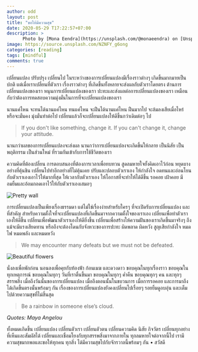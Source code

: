 ```yaml
---
author: odd
layout: post
title: "ขอให้มีความสุข"
date: 2020-05-29 T17:22:57+07:00
description: >
      Photo by [Mona Eendra](https://unsplash.com/@monaeendra) on [Unsplash](https://unsplash.com/)
image: https://source.unsplash.com/NZNFY_g6ong
categories: [reading]
tags: [mindful]
comments: true
---
```



เปลี่ยนแปลง ปรับปรุง เปลี่ยนไป ในระหว่างของการเปลี่ยนแปลงมีเรื่องราวต่างๆ เกิดขึ้นมากมายเป็นปกติ แต่เมื่อเราเปลี่ยนที่ตัวเรา เรื่องราวต่างๆ ที่เกิดขึ้นทั้งหลายจะส่งผลกับตัวเราโดยตรง ต้านการเปลี่ยนแปลงของเรา หนุนการเปลี่ยนแปลงของเรา ปะทะและส่งผลต่อการเปลี่ยนแปลงของเรา เหมือนกับว่าต้องการทดสอบความมุ่งมั่นในการที่จะเปลี่ยนแปลงของเรา

นานแค่ไหน จะทนได้นานแค่ไหน ทนแค่ไหน จะฝืนได้นานแค่ไหน ฝืนมากไป จะล้มลงเสียเมื่อไหร่ หรือจะมั่นคง มุ่งมั่นทำต่อไป เปลี่ยนแล้วก็จะเปลี่ยนแปลงให้ดีขึ้นกว่าเดิมต่อๆ ไป

> If you don't like something, change it. If you can't change it, change your attitude.

นานกว่าผลของการเปลี่ยนแปลงจะส่งผล นานกว่าการเปลี่ยนแปลงจะเกิดขึ้นให้กลาย เป็นนิสัย เป็นพฤติกรรม เป็นส่วนใหม่ ที่รวมกันเข้ากับการใช้ชีวิตของเรา

ความคิดที่ต้องเปลี่ยน การตอบสนองที่ต้องการเวลาเพื่อทบทวน สูดลมหายใจยั้งคิดเอาไว้ก่อน หยุดบางอย่างที่คุ้นชิน เปลี่ยนไปทำอีกอย่างที่ไม่คุ้นเคย ปรับและปลอบตัวเราเอง ให้กำลังใจ อดทนและอ่อนโยนกับตัวเราเองเอาไว้ให้มากที่สุด ให้เวลากับตัวเราเอง ให้โอกาสที่จะทำให้ได้ดีขึ้น รอคอย เฝ้าคอย มีอมยิ้มและอ้อมกอดเอาไว้ให้กับตัวเราเองเสมอๆ

![Pretty wall](https://source.unsplash.com/ocZ0U_Zq24s/400x275)

การเปลี่ยนแปลงเป็นเพียงเรื่องธรรมดา แต่ไม่ใช่เรื่องง่ายสำหรับใครๆ ที่จะเปิดรับการเปลี่ยนแปลง และที่สำคัญ สำหรับความตั้งใจที่จะเปลี่ยนแปลงที่เกิดขึ้นมาจากความตั้งใจของเราเอง เปลี่ยนเพื่อทำตัวเราเองให้ดีขึ้น เปลี่ยนเพื่อพัฒนาตัวเราเองให้ดียิ่งขึ้น เปลี่ยนเพื่อสร้างให้ความฝันของเราเกิดขึ้นมาจริงๆ ถึงแม้จะมีแรงเสียดทาน หรือถึงจะต้องโดนกับจังหวะของการปะทะ ผิดพลาด ผิดหวัง สูญเสียกำลังใจ หมดไฟ หมดพลัง และหมดหวัง

> We may encounter many defeats but we must not be defeated.

![Beautiful flowers](https://source.unsplash.com/Ru6hBXxVph8/400x275)

นั่งลงเพื่อพักก่อน นอนลงเพื่อคุยกับท้องฟ้า ก้อนเมฆ และดวงดาว ขอบคุณในทุกเรื่องราว ขอบคุณในทุกเหตุการณ์ ขอบคุณในทุกๆ วันที่เราตื่นขึ้นมา ขอบคุณในทุกๆ ค่ำคืน ขอบคุณทุกๆ คน และทุกๆ สรรพสิ่ง เมื่อถึงวันนั้นของการเปลี่ยนแปลง เมื่อถึงตอนนั้นในขบวนการ เมื่อการรอคอย และการมาถึง ได้เกิดขึ้นตรงนั้นพร้อมๆ กัน เรื่องของการเปลี่ยนแปลงยังคงเปลี่ยนไปเรื่อยๆ รอยยิ้มดูอบอุ่น และเต็มไปด้วยความสุขที่ไม่สิ้นสุด

> Be a rainbow in someone else’s cloud.

*Quotes: Maya Angelou*

ทั้งหมดเกิดขึ้น เปลี่ยนแปลง เปลี่ยนตัวเรา เปลี่ยนตัวตน เปลี่ยนความคิด นิสัย กิจวัตร เปลี่ยนทุกอย่างที่เห็นและสัมผัสได้ เปลี่ยนและเชื่อมโยงกับทุกสรรพสิ่งมาจากภายใน ทุกลมหายใจต่อจากนี้ไป เรามีความสุขมากพอและขอให้ทุกคน ทุกสิ่ง ได้มีความสุขไปกับจักรวาลนี้พร้อมๆ กัน • สวัสดี
